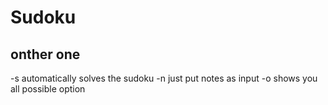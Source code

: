 # Sudoku
## onther one
-s  automatically solves the sudoku 
-n  just put notes as input
-o  shows you all possible option
